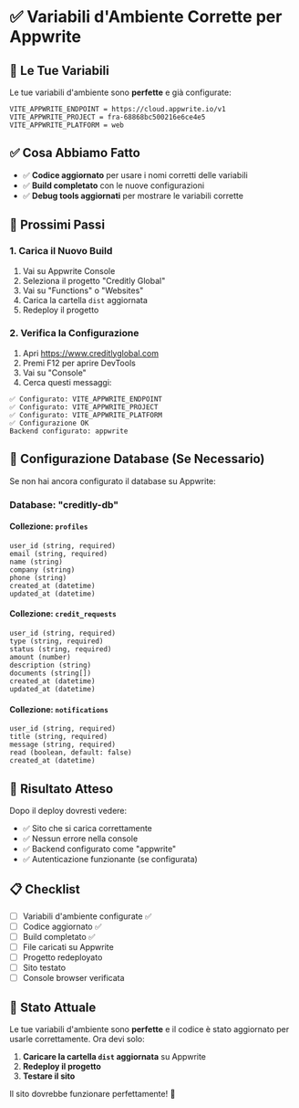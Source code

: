 # ✅ Variabili d'Ambiente Corrette per Appwrite

## 🎯 Le Tue Variabili

Le tue variabili d'ambiente sono **perfette** e già configurate:

```
VITE_APPWRITE_ENDPOINT = https://cloud.appwrite.io/v1
VITE_APPWRITE_PROJECT = fra-68868bc500216e6ce4e5
VITE_APPWRITE_PLATFORM = web
```

## ✅ Cosa Abbiamo Fatto

- ✅ **Codice aggiornato** per usare i nomi corretti delle variabili
- ✅ **Build completato** con le nuove configurazioni
- ✅ **Debug tools aggiornati** per mostrare le variabili corrette

## 🚀 Prossimi Passi

### 1. Carica il Nuovo Build
1. Vai su Appwrite Console
2. Seleziona il progetto "Creditly Global"
3. Vai su "Functions" o "Websites"
4. Carica la cartella `dist` aggiornata
5. Redeploy il progetto

### 2. Verifica la Configurazione
1. Apri https://www.creditlyglobal.com
2. Premi F12 per aprire DevTools
3. Vai su "Console"
4. Cerca questi messaggi:

```
✅ Configurato: VITE_APPWRITE_ENDPOINT
✅ Configurato: VITE_APPWRITE_PROJECT
✅ Configurato: VITE_APPWRITE_PLATFORM
✅ Configurazione OK
Backend configurato: appwrite
```

## 🔧 Configurazione Database (Se Necessario)

Se non hai ancora configurato il database su Appwrite:

### Database: "creditly-db"

#### Collezione: `profiles`
```
user_id (string, required)
email (string, required)
name (string)
company (string)
phone (string)
created_at (datetime)
updated_at (datetime)
```

#### Collezione: `credit_requests`
```
user_id (string, required)
type (string, required)
status (string, required)
amount (number)
description (string)
documents (string[])
created_at (datetime)
updated_at (datetime)
```

#### Collezione: `notifications`
```
user_id (string, required)
title (string, required)
message (string, required)
read (boolean, default: false)
created_at (datetime)
```

## 🎯 Risultato Atteso

Dopo il deploy dovresti vedere:
- ✅ Sito che si carica correttamente
- ✅ Nessun errore nella console
- ✅ Backend configurato come "appwrite"
- ✅ Autenticazione funzionante (se configurata)

## 📋 Checklist

- [ ] Variabili d'ambiente configurate ✅
- [ ] Codice aggiornato ✅
- [ ] Build completato ✅
- [ ] File caricati su Appwrite
- [ ] Progetto redeployato
- [ ] Sito testato
- [ ] Console browser verificata

## 🎉 Stato Attuale

Le tue variabili d'ambiente sono **perfette** e il codice è stato aggiornato per usarle correttamente. Ora devi solo:

1. **Caricare la cartella `dist` aggiornata** su Appwrite
2. **Redeploy il progetto**
3. **Testare il sito**

Il sito dovrebbe funzionare perfettamente! 🚀 